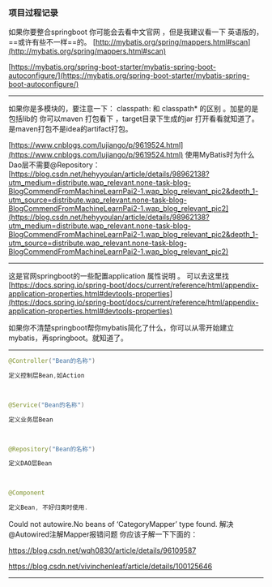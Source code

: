 ﻿
### 项目过程记录
如果你要整合springboot 
你可能会去看中文官网 ，但是我建议看一下 英语版的，==或许有些不一样==的。
[http://mybatis.org/spring/mappers.html#scan](http://mybatis.org/spring/mappers.html#scan)

[https://mybatis.org/spring-boot-starter/mybatis-spring-boot-autoconfigure/](https://mybatis.org/spring-boot-starter/mybatis-spring-boot-autoconfigure/)

---
如果你是多模块的，要注意一下：
classpath:  和 classpath* 的区别 。加星的是包括lib的
你可以maven 打包看下 ，target目录下生成的jar 打开看看就知道了。
是maven打包不是idea的artifact打包。

[https://www.cnblogs.com/lujiango/p/9619524.html](https://www.cnblogs.com/lujiango/p/9619524.html)
使用MyBatis时为什么Dao层不需要@Repository：
[https://blog.csdn.net/hehyyoulan/article/details/98962138?utm_medium=distribute.wap_relevant.none-task-blog-BlogCommendFromMachineLearnPai2-1.wap_blog_relevant_pic2&depth_1-utm_source=distribute.wap_relevant.none-task-blog-BlogCommendFromMachineLearnPai2-1.wap_blog_relevant_pic2](https://blog.csdn.net/hehyyoulan/article/details/98962138?utm_medium=distribute.wap_relevant.none-task-blog-BlogCommendFromMachineLearnPai2-1.wap_blog_relevant_pic2&depth_1-utm_source=distribute.wap_relevant.none-task-blog-BlogCommendFromMachineLearnPai2-1.wap_blog_relevant_pic2)

---
这是官网springboot的一些配置application 属性说明 。
可以去这里找
[https://docs.spring.io/spring-boot/docs/current/reference/html/appendix-application-properties.html#devtools-properties](https://docs.spring.io/spring-boot/docs/current/reference/html/appendix-application-properties.html#devtools-properties)

如果你不清楚springboot帮你mybatis简化了什么，你可以从零开始建立 mybatis，再springboot。就知道了。

---

```java
@Controller("Bean的名称")

定义控制层Bean,如Action

 

@Service("Bean的名称")

定义业务层Bean

 

@Repository("Bean的名称")

定义DAO层Bean

 

@Component  

定义Bean, 不好归类时使用.

```
Could not autowire.No beans of ‘CategoryMapper’ type found.
解决@Autowired注解Mapper报错问题
你应该子解一下下面的：

[https://blog.csdn.net/wqh0830/article/details/96109587
](https://blog.csdn.net/wqh0830/article/details/96109587)

[https://blog.csdn.net/vivinchenleaf/article/details/100125646
](https://blog.csdn.net/vivinchenleaf/article/details/100125646)

---

